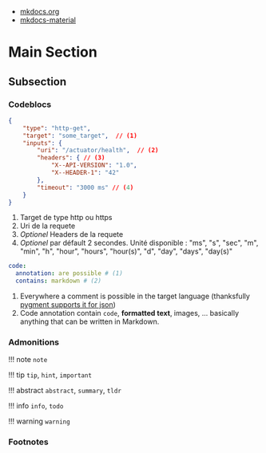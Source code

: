 * [mkdocs.org](https://www.mkdocs.org/user-guide/)
* [mkdocs-material](https://squidfunk.github.io/mkdocs-material/reference/)

# Main Section

## Subsection

### Codeblocs

``` json
{
    "type": "http-get",
    "target": "some_target",  // (1)
    "inputs": {
        "uri": "/actuator/health",  // (2)
        "headers": { // (3)
            "X--API-VERSION": "1.0",
            "X--HEADER-1": "42"
        },
        "timeout": "3000 ms" // (4)
    }
}
```

1. Target de type http ou https
2. Uri de la requete
3. *Optionel* Headers de la requete
4. *Optionel* par défault 2 secondes. Unité disponible : "ms", "s", "sec", "m", "min", "h", "hour", "hours", "hour(s)", "d", "day", "days", "day(s)"


``` yaml
code:
  annotation: are possible # (1)
  contains: markdown # (2)
```

1. Everywhere a comment is possible in the target language (thanksfully [pygment supports it for json](https://github.com/pygments/pygments/pull/2049)) 
2. Code annotation contain `code`, __formatted
   text__, images, ... basically anything that can be written in Markdown.


### Admonitions

!!! note
    `note`

!!! tip
    `tip`, `hint`, `important`


!!! abstract
    `abstract`, `summary`, `tldr`

!!! info
    `info`, `todo`

!!! warning
    `warning`

### Footnotes

[^1]: This is a footnote content.
